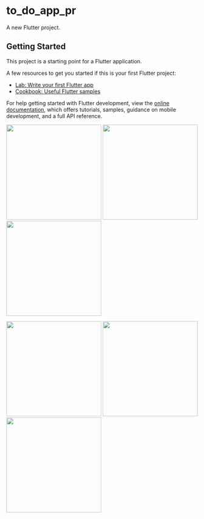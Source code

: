 # to_do_app_pr

A new Flutter project.

## Getting Started

This project is a starting point for a Flutter application.

A few resources to get you started if this is your first Flutter project:

- [Lab: Write your first Flutter app](https://docs.flutter.dev/get-started/codelab)
- [Cookbook: Useful Flutter samples](https://docs.flutter.dev/cookbook)

For help getting started with Flutter development, view the
[online documentation](https://docs.flutter.dev/), which offers tutorials,
samples, guidance on mobile development, and a full API reference.





<img src="https://user-images.githubusercontent.com/121868184/236295013-2d14b6fa-163d-43e2-86c4-ab789cec661c.jpeg" width="250px">               <img src="https://user-images.githubusercontent.com/121868184/236294880-700ff553-e2b9-4028-bf22-2b60fbc1756b.jpeg" width="250px">               <img src="https://user-images.githubusercontent.com/121868184/236294871-4a2df873-8d60-414a-b8e9-f2794ab888cc.jpeg" width="250px">


<img src="https://user-images.githubusercontent.com/121868184/236294857-947b4726-51c0-465a-be1e-8cabd07dd155.jpeg" width="250px">               <img src="https://user-images.githubusercontent.com/121868184/236294847-28ce07c9-781b-442a-9438-6d7e508a6bf3.jpeg" width="250px">               <img src="https://user-images.githubusercontent.com/121868184/236294835-ee44a39c-9d31-47c9-9ddf-95fdc4a2b850.jpeg" width="250px">






